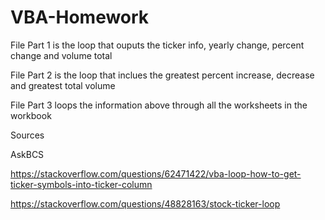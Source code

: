 # VBA-Homework

File Part 1 is the loop that ouputs the ticker info, yearly change, percent change and volume total

File Part 2 is the loop that inclues the greatest percent increase, decrease and greatest total volume

File Part 3 loops the information above through all the worksheets in the workbook


Sources

AskBCS 

 https://stackoverflow.com/questions/62471422/vba-loop-how-to-get-ticker-symbols-into-ticker-column
 
  https://stackoverflow.com/questions/48828163/stock-ticker-loop
  
